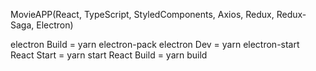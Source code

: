 MovieAPP(React, TypeScript, StyledComponents, Axios, Redux, Redux-Saga, Electron)

electron Build = yarn electron-pack
electron Dev = yarn electron-start
React Start = yarn start
React Build = yarn build
